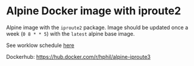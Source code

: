 # Alpine Docker image with iproute2

Alpine image with the `iproute2` package.
Image should be updated once a week (`0 8 * * 5`) with the `latest` alpine base image.

See worklow schedule [here](./.github/workflows/publish-dockerhub.yml)

Dockerhub: https://hub.docker.com/r/hphil/alpine-iproute3
